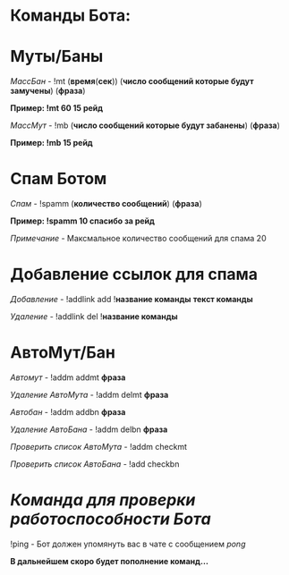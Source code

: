 # Команды Бота: 

# Муты/Баны

*МассБан* - !mt (**время**(**сек**)) (**число сообщений которые будут замучены**) (**фраза**)

**Пример: !mt 60 15 рейд**

*МассМут* - !mb (**число сообщений которые будут забанены**) (**фраза**) 

**Пример: !mb 15 рейд**

# Спам Ботом

*Спам* - !spamm (**количество сообщений**) (**фраза**)

**Пример: !spamm 10 спасибо за рейд**

*Примечание* - Максмальное количество сообщений для спама 20

# Добавление ссылок для спама 

*Добавление* - !addlink add !**название команды** **текст команды**

*Удаление* - !addlink del !**название команды**

# АвтоМут/Бан

*Автомут* - !addm addmt **фраза**

*Удаление АвтоМута* - !addm delmt **фраза**

*Автобан* - !addm addbn **фраза**

*Удаление АвтоБана* - !addm delbn **фраза**

*Проверить список АвтоМута* - !addm checkmt

*Проверить список АвтоБана* - !add checkbn

# *Команда для проверки работоспособности Бота*

!ping - Бот должен упомянуть вас в чате с сообщением *pong*

**В дальнейшем скоро будет пополнение команд...**

